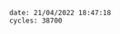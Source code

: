 

                date: 21/04/2022 18:47:18
                cycles: 38700

                         
